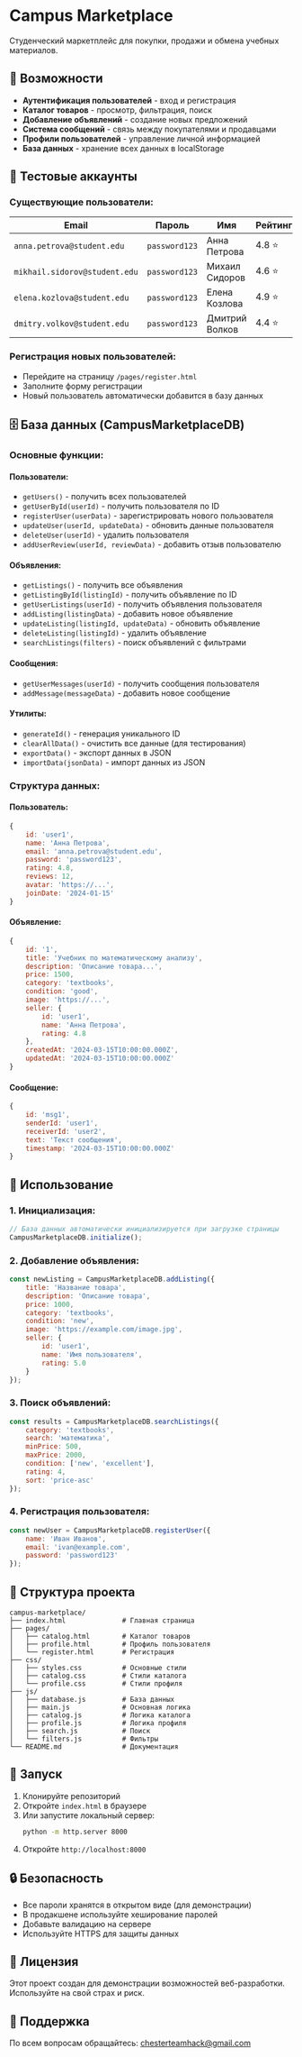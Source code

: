 # Campus Marketplace

Студенческий маркетплейс для покупки, продажи и обмена учебных материалов.

## 🚀 Возможности

- **Аутентификация пользователей** - вход и регистрация
- **Каталог товаров** - просмотр, фильтрация, поиск
- **Добавление объявлений** - создание новых предложений
- **Система сообщений** - связь между покупателями и продавцами
- **Профили пользователей** - управление личной информацией
- **База данных** - хранение всех данных в localStorage

## 👥 Тестовые аккаунты

### Существующие пользователи:

| Email | Пароль | Имя | Рейтинг |
|-------|--------|-----|---------|
| `anna.petrova@student.edu` | `password123` | Анна Петрова | 4.8 ⭐ |
| `mikhail.sidorov@student.edu` | `password123` | Михаил Сидоров | 4.6 ⭐ |
| `elena.kozlova@student.edu` | `password123` | Елена Козлова | 4.9 ⭐ |
| `dmitry.volkov@student.edu` | `password123` | Дмитрий Волков | 4.4 ⭐ |

### Регистрация новых пользователей:
- Перейдите на страницу `/pages/register.html`
- Заполните форму регистрации
- Новый пользователь автоматически добавится в базу данных

## 🗄️ База данных (CampusMarketplaceDB)

### Основные функции:

#### Пользователи:
- `getUsers()` - получить всех пользователей
- `getUserById(userId)` - получить пользователя по ID
- `registerUser(userData)` - зарегистрировать нового пользователя
- `updateUser(userId, updateData)` - обновить данные пользователя
- `deleteUser(userId)` - удалить пользователя
- `addUserReview(userId, reviewData)` - добавить отзыв пользователю

#### Объявления:
- `getListings()` - получить все объявления
- `getListingById(listingId)` - получить объявление по ID
- `getUserListings(userId)` - получить объявления пользователя
- `addListing(listingData)` - добавить новое объявление
- `updateListing(listingId, updateData)` - обновить объявление
- `deleteListing(listingId)` - удалить объявление
- `searchListings(filters)` - поиск объявлений с фильтрами

#### Сообщения:
- `getUserMessages(userId)` - получить сообщения пользователя
- `addMessage(messageData)` - добавить новое сообщение

#### Утилиты:
- `generateId()` - генерация уникального ID
- `clearAllData()` - очистить все данные (для тестирования)
- `exportData()` - экспорт данных в JSON
- `importData(jsonData)` - импорт данных из JSON

### Структура данных:

#### Пользователь:
```javascript
{
    id: 'user1',
    name: 'Анна Петрова',
    email: 'anna.petrova@student.edu',
    password: 'password123',
    rating: 4.8,
    reviews: 12,
    avatar: 'https://...',
    joinDate: '2024-01-15'
}
```

#### Объявление:
```javascript
{
    id: '1',
    title: 'Учебник по математическому анализу',
    description: 'Описание товара...',
    price: 1500,
    category: 'textbooks',
    condition: 'good',
    image: 'https://...',
    seller: {
        id: 'user1',
        name: 'Анна Петрова',
        rating: 4.8
    },
    createdAt: '2024-03-15T10:00:00.000Z',
    updatedAt: '2024-03-15T10:00:00.000Z'
}
```

#### Сообщение:
```javascript
{
    id: 'msg1',
    senderId: 'user1',
    receiverId: 'user2',
    text: 'Текст сообщения',
    timestamp: '2024-03-15T10:00:00.000Z'
}
```

## 🔧 Использование

### 1. Инициализация:
```javascript
// База данных автоматически инициализируется при загрузке страницы
CampusMarketplaceDB.initialize();
```

### 2. Добавление объявления:
```javascript
const newListing = CampusMarketplaceDB.addListing({
    title: 'Название товара',
    description: 'Описание товара',
    price: 1000,
    category: 'textbooks',
    condition: 'new',
    image: 'https://example.com/image.jpg',
    seller: {
        id: 'user1',
        name: 'Имя пользователя',
        rating: 5.0
    }
});
```

### 3. Поиск объявлений:
```javascript
const results = CampusMarketplaceDB.searchListings({
    category: 'textbooks',
    search: 'математика',
    minPrice: 500,
    maxPrice: 2000,
    condition: ['new', 'excellent'],
    rating: 4,
    sort: 'price-asc'
});
```

### 4. Регистрация пользователя:
```javascript
const newUser = CampusMarketplaceDB.registerUser({
    name: 'Иван Иванов',
    email: 'ivan@example.com',
    password: 'password123'
});
```

## 📁 Структура проекта

```
campus-marketplace/
├── index.html              # Главная страница
├── pages/
│   ├── catalog.html        # Каталог товаров
│   ├── profile.html        # Профиль пользователя
│   └── register.html       # Регистрация
├── css/
│   ├── styles.css          # Основные стили
│   ├── catalog.css         # Стили каталога
│   └── profile.css         # Стили профиля
├── js/
│   ├── database.js         # База данных
│   ├── main.js             # Основная логика
│   ├── catalog.js          # Логика каталога
│   ├── profile.js          # Логика профиля
│   ├── search.js           # Поиск
│   └── filters.js          # Фильтры
└── README.md               # Документация
```

## 🚀 Запуск

1. Клонируйте репозиторий
2. Откройте `index.html` в браузере
3. Или запустите локальный сервер:
   ```bash
   python -m http.server 8000
   ```
4. Откройте `http://localhost:8000`

## 🔒 Безопасность

- Все пароли хранятся в открытом виде (для демонстрации)
- В продакшене используйте хеширование паролей
- Добавьте валидацию на сервере
- Используйте HTTPS для защиты данных

## 📝 Лицензия

Этот проект создан для демонстрации возможностей веб-разработки. Используйте на свой страх и риск.

## 🤝 Поддержка

По всем вопросам обращайтесь: chesterteamhack@gmail.com
